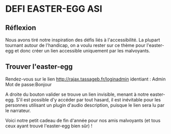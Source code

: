 # DEFI EASTER-EGG ASI

## Réflexion

Nous avons tiré notre inspiration des défis liés à l'accessibilité. La plupart tournant autour de l'handicap, on a voulu rester sur ce thème pour l'easter-egg et donc créer un lien accessible uniquement par les malvoyants. 

## Trouver l'easter-egg

Rendez-vous sur le lien http://rajax.tassageb.fr/loginadmin
identiant : Admin
Mot de passe:Bonjour

A droite du bouton valider se trouve un lien invisible, menant à notre easter-egg.
S'il est possible d'y accéder par tout hasard, il est inévitable pour les personnes utilisant un plugin d'audio description, puisque le lien sera lu par le narrateur.

Voici notre petit cadeau de fin d'année pour nos amis malvoyants (et tous ceux ayant trouvé l'easter-egg bien sûr) !

